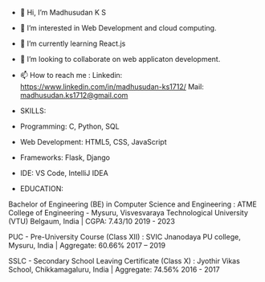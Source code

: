 - 👋 Hi, I’m Madhusudan K S

- 👀 I’m interested in Web Development and cloud computing.
- 🌱 I’m currently learning React.js
- 💞️ I’m looking to collaborate on web applicaton development.
- 📫 How to reach me :
  Linkedin: https://www.linkedin.com/in/madhusudan-ks1712/
  Mail: madhusudan.ks1712@gmail.com
  
- SKILLS:
  
- Programming: C, Python, SQL
- Web Development: HTML5, CSS, JavaScript
- Frameworks: Flask, Django
- IDE: VS Code, IntelliJ IDEA

- EDUCATION:

Bachelor of Engineering (BE) in Computer Science and Engineering :
ATME College of Engineering - Mysuru, Visvesvaraya Technological University (VTU) Belgaum, India | CGPA: 7.43/10 2019 - 2023

PUC - Pre-University Course (Class XII) :
SVIC Jnanodaya PU college, Mysuru, India | Aggregate: 60.66% 2017 – 2019

SSLC - Secondary School Leaving Certificate (Class X) :
Jyothir Vikas School, Chikkamagaluru, India  | Aggregate: 74.56% 2016 - 2017
